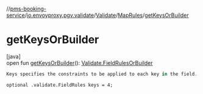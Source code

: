 //[pms-booking-service](../../../../index.md)/[io.envoyproxy.pgv.validate](../../index.md)/[Validate](../index.md)/[MapRules](index.md)/[getKeysOrBuilder](get-keys-or-builder.md)

# getKeysOrBuilder

[java]\
open fun [getKeysOrBuilder](get-keys-or-builder.md)(): [Validate.FieldRulesOrBuilder](../-field-rules-or-builder/index.md)

```kotlin
Keys specifies the constraints to be applied to each key in the field.

```
`optional .validate.FieldRules keys = 4;`